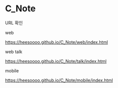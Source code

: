 # C_Note

URL 확인

web 

https://heesoooo.github.io/C_Note/web/index.html

web talk

https://heesoooo.github.io/C_Note/talk/index.html

mobile

https://heesoooo.github.io/C_Note/mobile/index.html
